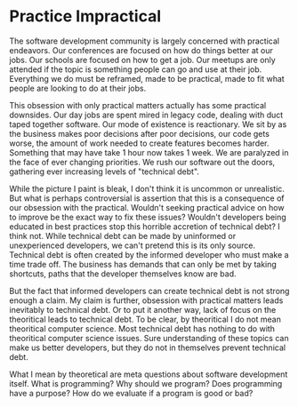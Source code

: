 # Practice Impractical

The software development community is largely concerned with practical endeavors. Our conferences are focused on how do things better at our jobs. Our schools are focused on how to get a job. Our meetups are only attended if the topic is something people can go and use at their job. Everything we do must be reframed, made to be practical, made to fit what people are looking to do at their jobs.

This obsession with only practical matters actually has some practical downsides. Our day jobs are spent mired in legacy code, dealing with duct taped together software. Our mode of existence is reactionary. We sit by as the business makes poor decisions after poor decisions, our code gets worse, the amount of work needed to create features becomes harder. Something that may have take 1 hour now takes 1 week. We are paralyzed in the face of ever changing priorities. We rush our software out the doors, gathering ever increasing levels of "technical debt".

While the picture I paint is bleak, I don't think it is uncommon or unrealistic. But what is perhaps controversial is assertion that this is a consequence of our obsession with the practical. Wouldn't seeking practical advice on how to improve be the exact way to fix these issues? Wouldn't developers being educated in best practices stop this horrible accretion of technical debt? I think not. While technical debt can be made by uninformed or unexperienced developers, we can't pretend this is its only source. Technical debt is often created by the informed developer who must make a time trade off. The business has demands that can only be met by taking shortcuts, paths that the developer themselves know are bad.

But the fact that informed developers can create technical debt is not strong enough a claim. My claim is further, obsession with practical matters leads inevitably to technical debt. Or to put it another way, lack of focus on the theoritical leads to technical debt. To be clear, by theoritical I do not mean theoritical computer science. Most technical debt has nothing to do with theoritical computer science issues. Sure understanding of these topics can make us better developers, but they do not in themselves prevent technical debt.

What I mean by theoretical are meta questions about software development itself. What is programming? Why should we program? Does programming have a purpose? How do we evaluate if a program is good or bad? 